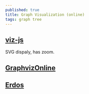 ```yaml
---
published: true
title: Graph Visualization (online)
tags: graph tree
---
```

## [viz-js](http://viz-js.com/)
SVG dispaly, has zoom.

## [GraphvizOnline](https://dreampuf.github.io/GraphvizOnline/)

## [Erdos](http://sandbox.kidstrythisathome.com/erdos/)


